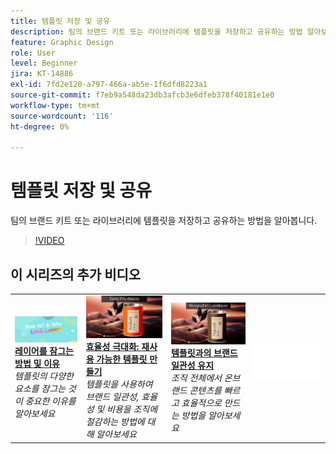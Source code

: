 ```yaml
---
title: 템플릿 저장 및 공유
description: 팀의 브랜드 키트 또는 라이브러리에 템플릿을 저장하고 공유하는 방법 알아보기
feature: Graphic Design
role: User
level: Beginner
jira: KT-14886
exl-id: 7fd2e120-a797-466a-ab5e-1f6dfd8223a1
source-git-commit: f7eb9a548da23db3afcb3e6dfeb378f40181e1e0
workflow-type: tm+mt
source-wordcount: '116'
ht-degree: 0%

---
```


# 템플릿 저장 및 공유

팀의 브랜드 키트 또는 라이브러리에 템플릿을 저장하고 공유하는 방법을 알아봅니다.

>[!VIDEO](https://video.tv.adobe.com/v/3427098?quality=12&learn=on&hidetitle=true)

## 이 시리즈의 추가 비디오

<table style="table-layout:fixed">
<tr>
    <td>
        <a href="lock-layers.md">
            <img alt="레이어를 잠그는 방법 및 이유" src="assets/lock-layers.png" />
        </a>
        <div>
            <a href="lock-layers.md"><strong>레이어를 잠그는 방법 및 이유</strong></a>
            </div>
            <em>템플릿의 다양한 요소를 잠그는 것이 중요한 이유를 알아보세요</em>
            <br>
    </td>
    <td>
         <a href="create-templates.md">
            <img alt="효율성 극대화: 재사용 가능한 템플릿 만들기" src="assets/create-template.png" />
         </a>
         <div>
         <a href="create-templates.md"><strong>효율성 극대화: 재사용 가능한 템플릿 만들기</strong></a>
         </div>
         <em>템플릿을 사용하여 브랜드 일관성, 효율성 및 비용을 조직에 절감하는 방법에 대해 알아보세요</em>
         <br>
   </td>
    <td>
         <a href="use-templates.md">
            <img alt="템플릿과의 원활한 브랜드 일관성" src="assets/use-templates.png" />
         </a>
         <div>
         <a href="use-templates.md"><strong>템플릿과의 브랜드 일관성 유지</strong></a>
         </div>
         <em>조직 전체에서 온브랜드 콘텐츠를 빠르고 효율적으로 만드는 방법을 알아보세요</em>
         <br>
   </td>
    <td>
      <img alt="스페이서" src="../assets/Whitespacer.png" />
      <div>
      <br>
    </td>
</tr>
</table>
